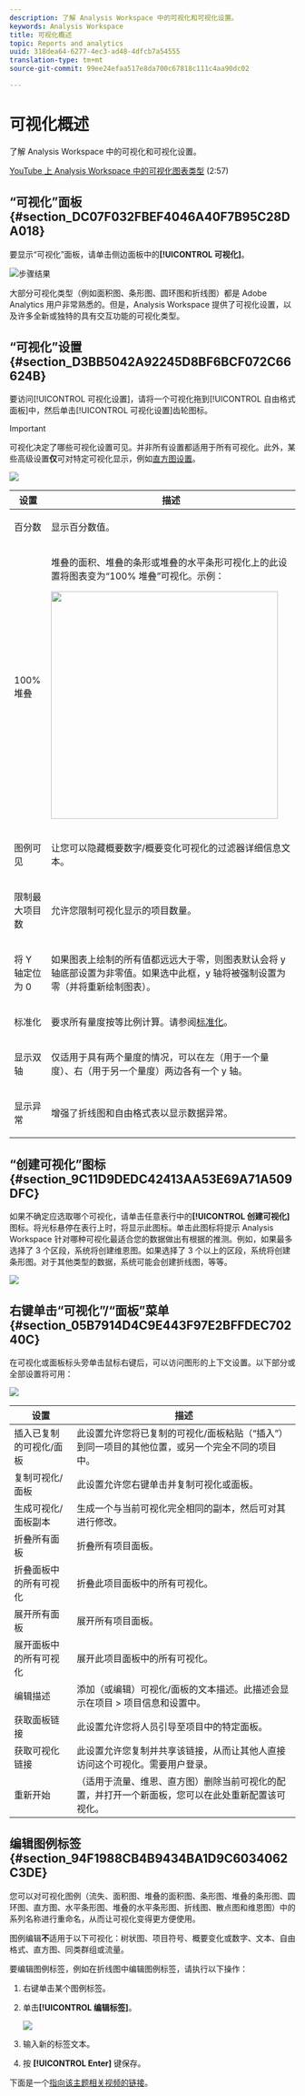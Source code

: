 ```yaml
---
description: 了解 Analysis Workspace 中的可视化和可视化设置。
keywords: Analysis Workspace
title: 可视化概述
topic: Reports and analytics
uuid: 318dea64-6277-4ec3-ad48-4dfcb7a54555
translation-type: tm+mt
source-git-commit: 99ee24efaa517e8da700c67818c111c4aa90dc02

---
```



# 可视化概述

了解 Analysis Workspace 中的可视化和可视化设置。

[YouTube 上 Analysis Workspace 中的可视化图表类型](https://www.youtube.com/watch?v=b1zLEywRa6w&index=39&list=PL2tCx83mn7GuNnQdYGOtlyCu0V5mEZ8sS) (2:57)

## “可视化”面板 {#section_DC07F032FBEF4046A40F7B95C28DA018}

要显示“可视化”面板，请单击侧边面板中的&#x200B;**[!UICONTROL 可视化]**。

![步骤结果](assets/visualizations.png)

大部分可视化类型（例如面积图、条形图、圆环图和折线图）都是 Adobe Analytics 用户非常熟悉的。但是，Analysis Workspace 提供了可视化设置，以及许多全新或独特的具有交互功能的可视化类型。

## “可视化”设置 {#section_D3BB5042A92245D8BF6BCF072C66624B}

要访问[!UICONTROL 可视化设置]，请将一个可视化拖到[!UICONTROL 自由格式面板]中，然后单击[!UICONTROL 可视化设置]齿轮图标。

>[!IMPORTANT]
>
>可视化决定了哪些可视化设置可见。并非所有设置都适用于所有可视化。此外，某些高级设置&#x200B;**仅**&#x200B;可对特定可视化显示，例如[直方图设置](/help/analyze/analysis-workspace/visualizations/histogram.md#section_09D774C584864D4CA6B5672DC2927477)。

![](assets/visualization_settings.png)

<table id="table_E0695243886046979EE609FAE5D6EA00"> 
 <thead> 
  <tr> 
   <th colname="col1" class="entry"> 设置 </th> 
   <th colname="col2" class="entry"> 描述 </th> 
  </tr> 
 </thead>
 <tbody> 
  <tr> 
   <td colname="col1"> <p>百分数 </p> </td> 
   <td colname="col2"> <p>显示百分数值。 </p> </td> 
  </tr> 
  <tr> 
   <td colname="col1"> <p>100% 堆叠 </p> </td> 
   <td colname="col2"> <p>堆叠的面积、堆叠的条形或堆叠的水平条形可视化上的此设置将图表变为“100% 堆叠”可视化。示例： </p> <p><img  src="assets/stacked_100_percent.png" placement="break" width="400px" id="image_1B60D53F7EB84571B1580BC3A1E603EE" /> </p> </td> 
  </tr> 
  <tr> 
   <td colname="col1"> <p>图例可见 </p> </td> 
   <td colname="col2"> <p>让您可以隐藏概要数字/概要变化可视化的过滤器详细信息文本。 </p> </td> 
  </tr> 
  <tr> 
   <td colname="col1"> <p>限制最大项目数 </p> </td> 
   <td colname="col2"> <p>允许您限制可视化显示的项目数量。 </p> </td> 
  </tr> 
  <tr> 
   <td colname="col1"> <p>将 Y 轴定位为 0 </p> </td> 
   <td colname="col2"> <p> 如果图表上绘制的所有值都远远大于零，则图表默认会将 y 轴底部设置为非零值。如果选中此框，y 轴将被强制设置为零（并将重新绘制图表）。 </p> </td> 
  </tr> 
  <tr> 
   <td colname="col1"> <p>标准化 </p> </td> 
   <td colname="col2"> <p>要求所有量度按等比例计算。请参阅<a href="https://marketing.adobe.com/resources/help/en_US/reference/normalization.html"  >标准化</a>。 </p> </td> 
  </tr> 
  <tr> 
   <td colname="col1"> <p>显示双轴 </p> </td> 
   <td colname="col2"> <p>仅适用于具有两个量度的情况，可以在左（用于一个量度）、右（用于另一个量度）两边各有一个 y 轴。 </p> </td> 
  </tr> 
  <tr> 
   <td colname="col1"> <p>显示异常 </p> </td> 
   <td colname="col2"> <p>增强了折线图和自由格式表以显示数据异常。 </p> </td> 
  </tr> 
 </tbody> 
</table>

## “创建可视化”图标 {#section_9C11D9DEDC42413AA53E69A71A509DFC}

如果不确定应选取哪个可视化，请单击任意表行中的&#x200B;**[!UICONTROL 创建可视化]**&#x200B;图标。将光标悬停在表行上时，将显示此图标。单击此图标将提示 Analysis Workspace 针对哪种可视化最适合您的数据做出有根据的推测。例如，如果最多选择了 3 个区段，系统将创建维恩图。如果选择了 3 个以上的区段，系统将创建条形图。对于其他类型的数据，系统可能会创建折线图，等等。

![](assets/create-visual.png)

## 右键单击“可视化”/“面板”菜单 {#section_05B7914D4C9E443F97E2BFFDEC70240C}

在可视化或面板标头旁单击鼠标右键后，可以访问图形的上下文设置。以下部分或全部设置将可用：

![](assets/right-click_menu.png)

| 设置 | 描述 |
|--- |--- |
| 插入已复制的可视化/面板 | 此设置允许您将已复制的可视化/面板粘贴（“插入”）到同一项目的其他位置，或另一个完全不同的项目中。 |
| 复制可视化/面板 | 此设置允许您右键单击并复制可视化或面板。 |
| 生成可视化/面板副本 | 生成一个与当前可视化完全相同的副本，然后可对其进行修改。 |
| 折叠所有面板 | 折叠所有项目面板。 |
| 折叠面板中的所有可视化 | 折叠此项目面板中的所有可视化。 |
| 展开所有面板 | 展开所有项目面板。 |
| 展开面板中的所有可视化 | 展开此项目面板中的所有可视化。 |
| 编辑描述 | 添加（或编辑）可视化/面板的文本描述。此描述会显示在项目 &gt; 项目信息和设置中。 |
| 获取面板链接 | 此设置允许您将人员引导至项目中的特定面板。 |
| 获取可视化链接 | 此设置允许您复制并共享该链接，从而让其他人直接访问这个可视化。需要用户登录。 |
| 重新开始 | （适用于流量、维恩、直方图）删除当前可视化的配置，并打开一个新面板，您可以在此处重新配置该可视化。 |

## 编辑图例标签 {#section_94F1988CB4B9434BA1D9C6034062C3DE}

您可以对可视化图例（流失、面积图、堆叠的面积图、条形图、堆叠的条形图、圆环图、直方图、水平条形图、堆叠的水平条形图、折线图、散点图和维恩图）中的系列名称进行重命名，从而让可视化变得更方便使用。

图例编辑&#x200B;**不**&#x200B;适用于以下可视化：树状图、项目符号、概要变化或数字、文本、自由格式、直方图、同类群组或流量。

要编辑图例标签，例如在折线图中编辑图例标签，请执行以下操作：

1. 右键单击某个图例标签。
1. 单击&#x200B;**[!UICONTROL 编辑标签]**。

   ![](assets/edit-label.png)

1. 输入新的标签文本。
1. 按 **[!UICONTROL Enter]** 键保存。

下面是一个[指向该主题相关视频的链接](https://www.youtube.com/watch?v=mry3vDrTml0&index=61&list=PL2tCx83mn7GuNnQdYGOtlyCu0V5mEZ8sS)。
